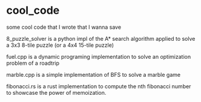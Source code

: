 # cool_code
some cool code that I wrote that I wanna save

8_puzzle_solver is a python impl of the A* search algorithm applied to solve a 3x3 8-tile puzzle (or a 4x4 15-tile puzzle)

fuel.cpp is a dynamic programing implementation to solve an optimization problem of a roadtrip 

marble.cpp is a simple implementation of BFS to solve a marble game

fibonacci.rs is a rust implementation to compute the nth fibonacci number to showcase the power of memoization.
